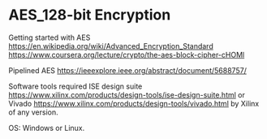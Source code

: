 # AES_128-bit Encryption
Getting started with AES https://en.wikipedia.org/wiki/Advanced_Encryption_Standard 
https://www.coursera.org/lecture/crypto/the-aes-block-cipher-cHOMl 

Pipelined AES https://ieeexplore.ieee.org/abstract/document/5688757/ 

Software tools required ISE design suite https://www.xilinx.com/products/design-tools/ise-design-suite.html or Vivado https://www.xilinx.com/products/design-tools/vivado.html by Xilinx of any version.

OS: Windows or Linux.
